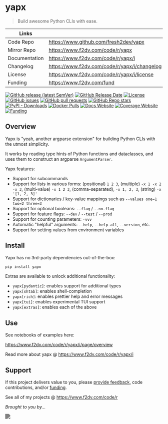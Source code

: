 # yapx

> Build awesome Python CLIs with ease.

| Links         |                                              |
|---------------|----------------------------------------------|
| Code Repo     | https://www.github.com/fresh2dev/yapx        |
| Mirror Repo   | https://www.f2dv.com/code/r/yapx             |
| Documentation | https://www.f2dv.com/code/r/yapx/i           |
| Changelog     | https://www.f2dv.com/code/r/yapx/i/changelog |
| License       | https://www.f2dv.com/code/r/yapx/i/license   |
| Funding       | https://www.f2dv.com/fund                    |

[![GitHub release (latest SemVer)](https://img.shields.io/github/v/release/fresh2dev/yapx?color=blue&style=for-the-badge)](https://www.github.com/fresh2dev/yapx/releases)
[![GitHub Release Date](https://img.shields.io/github/release-date/fresh2dev/yapx?color=blue&style=for-the-badge)](https://www.github.com/fresh2dev/yapx/releases)
[![License](https://img.shields.io/github/license/fresh2dev/yapx?color=blue&style=for-the-badge)](https://www.f2dv.com/code/r/yapx/i/license)
[![GitHub issues](https://img.shields.io/github/issues-raw/fresh2dev/yapx?color=blue&style=for-the-badge)](https://www.github.com/fresh2dev/yapx/issues)
[![GitHub pull requests](https://img.shields.io/github/issues-pr-raw/fresh2dev/yapx?color=blue&style=for-the-badge)](https://www.github.com/fresh2dev/yapx/pulls)
[![GitHub Repo stars](https://img.shields.io/github/stars/fresh2dev/yapx?color=blue&style=for-the-badge)](https://star-history.com/#fresh2dev/yapx&Date)
[![PyPI - Downloads](https://img.shields.io/pypi/dm/yapx?color=blue&style=for-the-badge)](https://pypi.org/project/yapx)
[![Docker Pulls](https://img.shields.io/docker/pulls/fresh2dev/yapx?color=blue&style=for-the-badge)](https://hub.docker.com/r/fresh2dev/yapx)
[![Docs Website](https://img.shields.io/website?down_message=unavailable&label=docs&style=for-the-badge&up_color=blue&up_message=available&url=https://www.f2dv.com/code/r/yapx/i)](https://www.f2dv.com/code/r/yapx/i)
[![Coverage Website](https://img.shields.io/website?down_message=unavailable&label=coverage&style=for-the-badge&up_color=blue&up_message=available&url=https://www.f2dv.com/code/r/yapx/i/tests/coverage)](https://www.f2dv.com/code/r/yapx/i/tests/coverage)
[![Funding](https://img.shields.io/badge/funding-%24%24%24-blue?style=for-the-badge)](https://www.f2dv.com/fund)

## Overview

Yapx is "yeah, another argparse extension" for building Python CLIs with the utmost simplicity.

It works by reading type hints of Python functions and dataclasses, and uses them to construct an argparse `ArgumentParser`.

Yapx features:

- Support for subcommands
- Support for lists in various forms: (positional) `1 2 3`, (multiple) `-x 1 -x 2 -x 3`, (multi-value) `-x 1 2 3`, (comma-separated), `-x 1, 2, 3`, (string) `-x '[1, 2, 3]'`
- Support for dictionaries / key-value mappings such as `--values one=1 two=2 three=3`
- Support for optional booleans: `--flag` / `--no-flag`
- Support for feature flags: `--dev` / `--test` / `--prod`
- Support for counting parameters: `-vvv`
- Automatic "helpful" arguments: `--help`, `--help-all`, `--version`, etc.
- Support for setting values from environment variables

## Install

Yapx has no 3rd-party dependencies out-of-the-box:

```sh
pip install yapx
```

Extras are available to unlock additional functionality:

- `yapx[pydantic]`: enables support for additional types
- `yapx[shtab]`: enables shell-completion
- `yapx[rich]`: enables prettier help and error messages
- `yapx[tui]`: enables experimental TUI support
- `yapx[extras]`: enables each of the above

## Use

See notebooks of examples here:

https://www.f2dv.com/code/r/yapx/i/page/overview

Read more about yapx @ https://www.f2dv.com/code/r/yapx/i

## Support

If this project delivers value to you, please [provide feedback](https://www.github.com/fresh2dev/yapx/issues), code contributions, and/or [funding](https://www.f2dv.com/fund).

See all of my projects @ https://www.f2dv.com/code/r

*Brought to you by...*

<a href="https://www.f2dv.com"><img src="https://img.fresh2.dev/fresh2dev.svg" style="filter: invert(50%);"></img></a>
